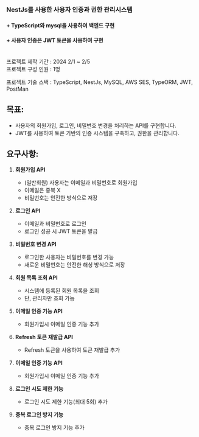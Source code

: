 ### NestJs를 사용한 사용자 인증과 권한 관리시스템

#### + TypeScript와 mysql을 사용하여 백엔드 구현

#### + 사용자 인증은 JWT 토큰을 사용하여 구현

<br>
프로젝트 제작 기간 : 2024 2/1 ~ 2/5
<br>
프로젝트 구성 인원 : 1명

프로젝트 기술 스택 : TypeScript, NestJs, MySQL, AWS SES, TypeORM, JWT, PostMan
<br>

## **목표:**

- 사용자의 회원가입, 로그인, 비밀번호 변경을 처리하는 API를 구현합니다.
- JWT를 사용하여 토큰 기반의 인증 시스템을 구축하고, 권한을 관리합니다.

## **요구사항:**

1. **회원가입 API**
    - (일반회원) 사용자는 이메일과 비밀번호로 회원가입
    - 이메일은 중복 X 
    - 비밀번호는 안전한 방식으로 저장

2. **로그인 API**
    - 이메일과 비밀번호로 로그인
    - 로그인 성공 시 JWT 토큰을 발급

3. **비밀번호 변경 API**
    - 로그인한 사용자는 비밀번호를 변경 가능
    - 새로운 비밀번호는 안전한 해싱 방식으로 저장

4. **회원 목록 조회 API**
    - 시스템에 등록된 회원 목록을 조회
    - 단, 관리자만 조회 가능
    
5. **이메일 인증 기능 API**
    - 회원가입시 이메일 인증 기능 추가

6. **Refresh 토큰 재발급 API**
    - Refresh 토큰을 사용하여 토큰 재발급 추가

7. **이메일 인증 기능 API**
    - 회원가입시 이메일 인증 기능 추가

8. **로그인 시도 제한 기능**
    - 로그인 시도 제한 기능(최대 5회) 추가

8. **중복 로그인 방지 기능**
    - 중복 로그인 방지 기능 추가